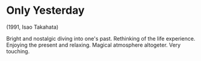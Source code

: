 # Only Yesterday

(1991, Isao Takahata)

Bright and nostalgic diving into one's past. Rethinking of the life experience. Enjoying the present and relaxing. Magical atmosphere altogeter. Very touching.
